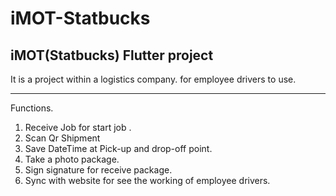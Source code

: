 # iMOT-Statbucks
iMOT(Statbucks) Flutter project
--------------------------------

It is a project within a logistics company. for employee drivers to use.

--------------------------------
Functions.
1. Receive Job for start job .
2. Scan Qr Shipment
3. Save DateTime at Pick-up and drop-off point.
4. Take a photo package.
5. Sign signature for receive package.
6. Sync with website for see the working of employee drivers.
